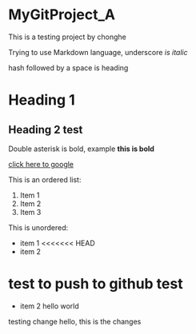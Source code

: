 # MyGitProject_A
This is a testing project by chonghe

Trying to use Markdown language, underscore _is italic_

hash followed by a space is heading 

# Heading 1

## Heading 2 test

Double asterisk is bold, example **this is bold**

[click here to google](www.google.com)

This is an ordered list:
1. Item 1
2. Item 2
3. Item 3

This is unordered:
- item 1
<<<<<<< HEAD
- item 2

test to push to github test
=======
- item 2 hello world


testing change
hello, this is the changes
